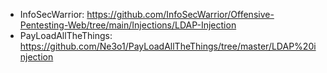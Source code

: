 - InfoSecWarrior:  https://github.com/InfoSecWarrior/Offensive-Pentesting-Web/tree/main/Injections/LDAP-Injection
- PayLoadAllTheThings: https://github.com/Ne3o1/PayLoadAllTheThings/tree/master/LDAP%20injection
